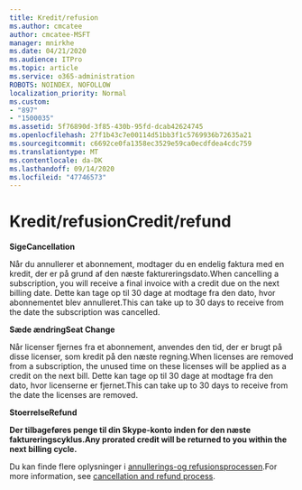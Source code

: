 ```yaml
---
title: Kredit/refusion
ms.author: cmcatee
author: cmcatee-MSFT
manager: mnirkhe
ms.date: 04/21/2020
ms.audience: ITPro
ms.topic: article
ms.service: o365-administration
ROBOTS: NOINDEX, NOFOLLOW
localization_priority: Normal
ms.custom:
- "897"
- "1500035"
ms.assetid: 5f76890d-3f85-430b-95fd-dcab42624745
ms.openlocfilehash: 27f1b43c7e00114d51bb3f1c5769936b72635a21
ms.sourcegitcommit: c6692ce0fa1358ec3529e59ca0ecdfdea4cdc759
ms.translationtype: MT
ms.contentlocale: da-DK
ms.lasthandoff: 09/14/2020
ms.locfileid: "47746573"
---
```

# <a name="creditrefund"></a><span data-ttu-id="dd435-102">Kredit/refusion</span><span class="sxs-lookup"><span data-stu-id="dd435-102">Credit/refund</span></span>

<span data-ttu-id="dd435-103">**Sige**</span><span class="sxs-lookup"><span data-stu-id="dd435-103">**Cancellation**</span></span>
  
<span data-ttu-id="dd435-104">Når du annullerer et abonnement, modtager du en endelig faktura med en kredit, der er på grund af den næste faktureringsdato.</span><span class="sxs-lookup"><span data-stu-id="dd435-104">When cancelling a subscription, you will receive a final invoice with a credit due on the next billing date.</span></span> <span data-ttu-id="dd435-105">Dette kan tage op til 30 dage at modtage fra den dato, hvor abonnementet blev annulleret.</span><span class="sxs-lookup"><span data-stu-id="dd435-105">This can take up to 30 days to receive from the date the subscription was cancelled.</span></span>
  
<span data-ttu-id="dd435-106">**Sæde ændring**</span><span class="sxs-lookup"><span data-stu-id="dd435-106">**Seat Change**</span></span>
  
<span data-ttu-id="dd435-107">Når licenser fjernes fra et abonnement, anvendes den tid, der er brugt på disse licenser, som kredit på den næste regning.</span><span class="sxs-lookup"><span data-stu-id="dd435-107">When licenses are removed from a subscription, the unused time on these licenses will be applied as a credit on the next bill.</span></span> <span data-ttu-id="dd435-108">Dette kan tage op til 30 dage at modtage fra den dato, hvor licenserne er fjernet.</span><span class="sxs-lookup"><span data-stu-id="dd435-108">This can take up to 30 days to receive from the date the licenses are removed.</span></span>

<span data-ttu-id="dd435-109">**Stoerrelse**</span><span class="sxs-lookup"><span data-stu-id="dd435-109">**Refund**</span></span>

<span data-ttu-id="dd435-110">**Der tilbageføres penge til din Skype-konto inden for den næste faktureringscyklus.**</span><span class="sxs-lookup"><span data-stu-id="dd435-110">**Any prorated credit will be returned to you within the next billing cycle.**</span></span>

<span data-ttu-id="dd435-111">Du kan finde flere oplysninger i [annullerings-og refusionsprocessen](https://docs.microsoft.com/microsoft-365/commerce/subscriptions/cancel-your-subscription?view=o365-worldwide).</span><span class="sxs-lookup"><span data-stu-id="dd435-111">For more information, see [cancellation and refund process](https://docs.microsoft.com/microsoft-365/commerce/subscriptions/cancel-your-subscription?view=o365-worldwide).</span></span> 

